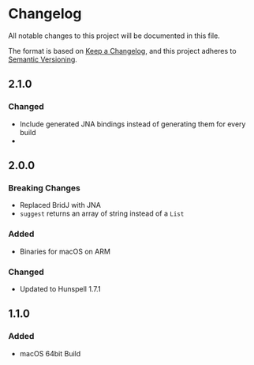 # Changelog
All notable changes to this project will be documented in this file.

The format is based on [Keep a Changelog](https://keepachangelog.com/en/1.0.0/),
and this project adheres to [Semantic Versioning](https://semver.org/spec/v2.0.0.html).

## 2.1.0
### Changed
- Include generated JNA bindings instead of generating them for every build
- 
## 2.0.0
### Breaking Changes
- Replaced BridJ with JNA
- `suggest` returns an array of string instead of a `List`
### Added
- Binaries for macOS on ARM
### Changed
- Updated to Hunspell 1.7.1

## 1.1.0
### Added
- macOS 64bit Build
